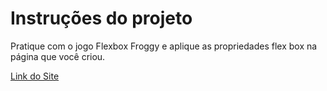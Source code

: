 # Instruções do projeto

Pratique com o jogo Flexbox Froggy e aplique as propriedades flex box na página que você criou.

[Link do Site](https://cesar-augusto-costa.github.io/curso_proz_introducao_programacao_web/13_projeto_recife_FlexBox/index.html)

